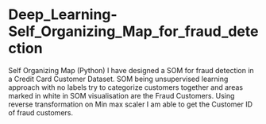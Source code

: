 # Deep_Learning-Self_Organizing_Map_for_fraud_detection
Self Organizing Map (Python)  I have designed a SOM for fraud detection in a Credit Card Customer Dataset. SOM being unsupervised learning approach with no labels try to categorize customers together and areas marked in white in SOM visualisation are the Fraud Customers. Using reverse transformation on Min max scaler I am able to get the Customer ID of fraud customers.
